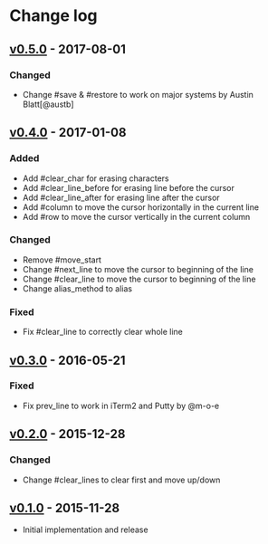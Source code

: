 # Change log

## [v0.5.0] - 2017-08-01

### Changed
* Change #save & #restore to work on major systems by Austin Blatt[@austb]

## [v0.4.0] - 2017-01-08

### Added
* Add #clear_char for erasing characters
* Add #clear_line_before for erasing line before the cursor
* Add #clear_line_after for erasing line after the cursor
* Add #column to move the cursor horizontally in the current line
* Add #row to move the cursor vertically in the current column

### Changed
* Remove #move_start
* Change #next_line to move the cursor to beginning of the line
* Change #clear_line to move the cursor to beginning of the line
* Change alias_method to alias

### Fixed
* Fix #clear_line to correctly clear whole line

## [v0.3.0] - 2016-05-21

### Fixed
* Fix prev_line to work in iTerm2 and Putty by @m-o-e

## [v0.2.0] - 2015-12-28

### Changed
* Change #clear_lines to clear first and move up/down

## [v0.1.0] - 2015-11-28

* Initial implementation and release

[v0.5.0]: https://github.com/peter-murach/tty-cursor/compare/v0.4.0...v0.5.0
[v0.4.0]: https://github.com/peter-murach/tty-cursor/compare/v0.3.0...v0.4.0
[v0.3.0]: https://github.com/peter-murach/tty-cursor/compare/v0.2.0...v0.3.0
[v0.2.0]: https://github.com/peter-murach/tty-cursor/compare/v0.1.0...v0.2.0
[v0.1.0]: https://github.com/peter-murach/tty-cursor/compare/v0.1.0
